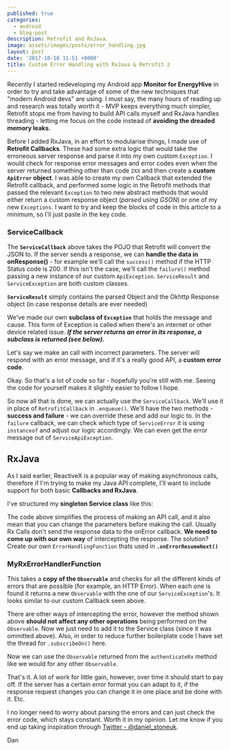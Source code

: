 ```yaml
---
published: true
categories:
  - android
  - blog-post
description: Retrofit and RxJava.
image: assets/images/posts/error_handling.jpg
layout: post
date: '2017-10-10 11:51 +0000'
title: Custom Error Handling with RxJava & Retrofit 2
---
```

Recently I started redeveloping my Android app **Monitor for EnergyHive** in order to try and take advantage of some of the new techniques that "modern Android devs" are using. I must say, the many hours of reading up and research was totally worth it - MVP keeps everything much simpler, Retrofit stops me from having to build API calls myself and RxJava handles threading - letting me focus on the code instead of **avoiding the dreaded memory leaks**.

Before I added RxJava, in an effort to modularise things, I made use of **Retrofit Callbacks**. These had some extra logic that would take the erroneous server response and parse it into my own custom `Exception`. I would check for response error messages and error codes even when the server returned something other than code `2XX` and then create a **custom `ApiError` object**. I was able to create my own Callback that extended the Retrofit callback, and performed some logic in the Retrofit methods that passed the relevant `Exception` to two new abstract methods that would either return a custom response object (*parsed using GSON*) or one of my new `Exceptions`. I want to try and keep the blocks of code in this article to a minimum, so I'll just paste in the key code.

### ServiceCallback

<script src="https://gist.github.com/daniel-stoneuk/f1306d9ae0b6551027d4bca20081b12a.js"></script>

The **`ServiceCallback`** above takes the POJO that Retrofit will convert the JSON to. If the server sends a response, we can **handle the data in onResponse()** - for example we'll call the `success()` method if the HTTP Status code is 200. If this isn't the case, we'll call the `failure()` method passing a new instance of our custom `ApiException`. `ServiceResult` and `ServiceException` are both custom classes.

**`ServiceResult`** simply contains the parsed Object and the Okhttp Response object (in case response details are ever needed)

<script src="https://gist.github.com/daniel-stoneuk/1d8786154466e7fbc5963ccf66067d8a.js"></script>

We've made our own **subclass of `Exception`** that holds the message and cause. This form of Exception is called when there's an internet or other device related issue. ***If the server returns an error in its response, a subclass is returned (see below).***

<script src="https://gist.github.com/daniel-stoneuk/dde3739847563a7813aab896c6bd8b55.js"></script>

Let's say we make an call with incorrect parameters. The server will respond with an error message, and if it's a really good API, a **custom error code**.

<script src="https://gist.github.com/daniel-stoneuk/4f75a80aae73e2133c99c369e1fe10aa.js"></script>

Okay. So that's a lot of code so far - hopefully you're still with me. Seeing the code for yourself makes it slightly easier to follow I hope.

So now all that is done, we can actually use the `ServiceCallback`. We'll use it in place of `RetrofitCallback` in `.enqueue()`. We'll have the two methods - **success and failure** - we can override these and add our logic to. In the `failure` callback, we can check which type of `ServiceError` it is using `instanceof` and adjust our logic accordingly. We can even get the error message out of `ServiceApiException`.

<script src="https://gist.github.com/daniel-stoneuk/162a88389b220bcde570cf02c29de854.js"></script>

## RxJava

As I said earlier, ReactiveX is a popular way of making asynchronous calls, therefore if I'm trying to make my Java API complete, I'll want to include support for both basic **Callbacks and RxJava**.

I've structured my **singleton Service class** like this:

<script src="https://gist.github.com/daniel-stoneuk/c7fc853e2c6060942d54ef6c7f6b2500.js"></script>

The code above simplifies the process of making an API call, and it also mean that you can change the parameters before making the call. Usually Rx Calls don't send the response data to the onError callback. **We need to come up with our own way** of intercepting the response. The solution? Create our own `ErrorHandlingFunction` thats used in **`.onErrorResumeNext()`**

### MyRxErrorHandlerFunction
This takes a **copy of the `Observable`** and checks for all the different kinds of errors that are possible (for example, an HTTP Error). When each one is found it returns a new `Observable` with the one of our `ServiceException`'s. It looks similar to our custom Callback seen above.

<script src="https://gist.github.com/daniel-stoneuk/71d4f5350706850f09739e640ff1af46.js"></script>

There are other ways of intercepting the error, however the method shown above **should not affect any other operations** being performed on the `Observable`. Now we just need to add it to the Service class (since it was ommitted above). Also, in order to reduce further boilerplate code I have set the thread for `.subscribeOn()` here.

<script src="https://gist.github.com/daniel-stoneuk/fd61141f77645569d31d3bc1eaa069a5.js"></script>

Now we can use the `Observable` returned from the `authenticateRx` method like we would for any other `Observable`.

<script src="https://gist.github.com/daniel-stoneuk/b37660b4c830acc1b9181aa993f564b2.js"></script>

That's it. A lot of work for little gain, however, over time it should start to pay off. If the server has a certain error format you can adapt to it, if the response request changes you can change it in one place and be done with it. Etc. 

I no longer need to worry about parsing the errors and can just check the error code, which stays constant. Worth it in my opinion. Let me know if you end up taking inspiration through [Twitter - @daniel_stoneuk](https://twitter.com/daniel_stoneuk).

Dan
